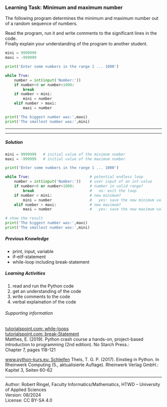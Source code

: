 ### Learning Task: Minimum and maximum number

The following program determines the minimum and maximum number out of a random sequence of numbers.

Read the program, run it and write comments to the significant lines in the code.  
Finally explain your understanding of the program to another student.

``` python
mini = 9999999
maxi = -999999

print('Enter some numbers in the range 1 ... 1000')

while True:
	number = int(input('Number:'))
	if number<0 or number>1000:
		break
	if number < mini:
		mini = number
	elif number > maxi:
		maxi = number

print('The biggest number was:',maxi)
print('The smallest number was:',mini)
```

---------------------------------------
---------------------------------------

##### Solution

``` python
mini = 9999999   # initial value of the minimum number
maxi = -999999   # initial value of the maximum number

print('Enter some numbers in the range 1 ... 1000')

while True:                           # potential endless loop
	number = int(input('Number:'))    # user input of an int-value
	if number<0 or number>1000:       # number in valid range?
		break                         #   no: exit the loop
	if number < mini:                 # new minimum?
		mini = number                 #   yes: save the new minimum value
	elif number > maxi:               # new maximum?
		maxi = number                 #   yes: save the new maximum value

# show the result
print('The biggest number was:',maxi)
print('The smallest number was:',mini)
```

##### Previous Knowledge

- print, input, variable
- if-elif-statement
- while-loop including break-statement
  
##### Learning Activities

1) read and run the Python code
2) get an understanding of the code
3) write comments to the code
4) verbal explaination of the code


###### Supporting information

[tutorialspoint.com: while-loops](https://www.tutorialspoint.com/python/python_while_loops.htm)  
[tutorialspoint.com: break-Statement](https://www.tutorialspoint.com/python/python_break_statement.htm)  
Matthes, E. (2019). Python crash course a hands-on, project-based introduction to programming (2nd edition). No Starch Press.:  
Chapter 7, pages 118-121 

[www.python-kurs.eu: Schleifen](https://python-kurs.eu/python3_schleifen.php)
Theis, T. G. P. (2017). Einstieg in Python. In Rheinwerk Computing (5., aktualisierte Auflage). Rheinwerk Verlag GmbH.:   
Kapitel 3, Seiten 60-62 

----
[//]: # "Learning objective: Loop to repeat code sections, break a loop"
[//]: # "Topic: Controlling program execution"
[//]: # "Complexity: 1 - low"
[//]: # "Task type: worked-out-example"

Author: Robert Ringel, Faculty Informatics/Mathematics, HTWD – University of Applied Sciences  
Version: 08/2024            
License: CC BY-SA 4.0
